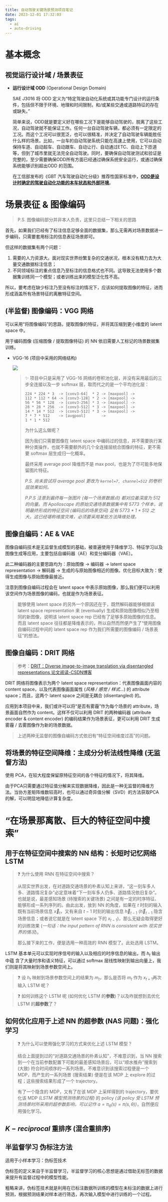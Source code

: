 ```yaml
---
title: 自动驾驶关键场景预测项目笔记
date: 2023-12-01 17:32:03
tags:
  - ai
  - auto-driving
---
```


# 基本概念

## 视觉运行设计域 / 场景表征

- **运行设计域 ODD** (Operational Design Domain)

  SAE J3016 将 ODD 定义为“特定驾驶自动化系统或其功能专门设计的运行条件，包括但不限于环境、地理和时间限制，和/或某些交通或道路特征的存在或缺失。”

  简单来说，ODD就是要定义好在哪些工况下是能够自动驾驶的，脱离了这些工况，自动驾驶就不能保证工作。任何一台自动驾驶车辆，都必须有一定限定的工况。而这个工况可以很宽泛，也可以很精准，并决定了自动驾驶车辆能胜任什么样的场景。比如，一台车的自动驾驶系统只能在高速上使用，它可以自动保持车道、自动超车、自动跟车、自动让行、自动通过ETC、自动上下匝道等，但到了城市里就无法完全自动驾驶。同时，要确保自动驾驶测试和验证是完整的，至少需要确保ODD所有方面已经通过确保系统安全运行，或通过确保系统能够识别超出ODD 的范围。

  在工信部发布的《GBT 汽车驾驶自动化分级》推荐性国家标准中，<u>**ODD是设计时确定的驾驶自动化功能的本车状态和外部环境**</u>。

<!-- 隐藏这一部分

## 深度学习中的分类评估指标

- 精确率

  模型预测对的正样本数占预测得到的所有正样本数的比例：
  $$
  \text{Precision} = \frac{TP}{TP + FP}
  $$

- 召回率

  模型预测正确的正样本数占数据集中所有正样本数的比例：
  $$
  \text{Recall} = \frac{TP}{TP + FN}
  $$

- F1-score

  精确率和召回率的调和平均数：
  $$
    F1 = 2 \times \frac{\text{Precision} \times \text{Recall}}{\text{Precision} + \text{Recall}}
  $$

- 准确率

  模型预测正确的样本数占数据集中所有样本的比例：

  $$
  \text{Accuracy} = \frac{TP + TN}{TP + FP + TN + FN}
  $$

-->

# 场景表征 & 图像编码

> P.S. 图像编码部分并非本人负责，这里只总结一下相关的思路

首先，如果我们已经有了标注信息足够全面的数据集，那么无需再对场景数据进一步编码，只需要套用标注的信息表征场景即可。

但这样的数据集有两个问题：

1. 需要的人力资源大。面对现实世界纷繁复杂的交通状况，根本没有精力去为大量交通数据标注信息；
2. 不同领域标注的重点信息乃至标注的信息格式也不同。这导致无法使用多个数据集训练同一个模型；或者训练出来的模型泛化性不高。

所以，要考虑在缺少标注乃至没有标注的情况下，应该如何提取图像的特征，进而形成涵盖所有场景特征的离散特征空间。

<!--

## 图像编码：卷积神经网络 CNN 及全连接层

- CNN 的组成：卷积层、池化层、全连接层

- ❓ 卷积层的作用？
  它使用卷积核（也称为过滤器）来提取输入数据中的特征，例如图像中的边缘、纹理等。卷积操作可以减少参数数量，进而提高网络的计算效率和泛化能力。

- ❓ 池化层的作用？
  池化层用于降低卷积层输出的空间分辨率，同时保留关键信息。常见的池化操作包括最大池化和平均池化。

- ❓全连接层的作用？
  全连接层位于 CNN 的顶部，通常用于分类任务。

- 全连接层：本质就是普通的线性层。与前一层的每一个神经元、后一层的每一个神经元都有连接。$y=W\cdot x$

  在实际使用中，全连接层可由卷积操作实现：对前层是全连接的全连接层~~可以转化为卷积核为 1x1 的卷积~~ (前一层是全连接层，说明前一层的结果本身就是一个 $1\times v$ 的向量。此时全连接层：) 只相当于再加一个线性层：$\mathbb{R}^{1\times v} \times \mathbb{R}^{v \times w} = \mathbb{R}^{1\times w}$)；而前层是卷积层的全连接层可以转化为卷积核为 $hwc$ 的全局卷积，$h, w, c$ 分别为前层卷积结果的高、宽和通道数 (也就是前一层卷积层结果张量的总的元素数)。

- 示例：
  ![](./img/auto-driving-thesis-reading/cnn_egs.png)

-->

## (半监督) 图像编码：VGG 网络

可以采用“将图像编码”的思路，提取图像的特征，并将其压缩到更小维度的 latent space 中。

用于编码图像 (压缩图像 / 提取图像特征) 的 NN 依旧需要人工标记的场景数据集训练。

- VGG-16 (项目中采用的网络结构)

  ![](./img/auto-driving-thesis-reading/vgg-structures.png)

  > ✨ 项目中只是采用了 VGG-16 网络的卷积池化层，并没有采用最后的三步全连接以及一步 softmax 层，取而代之的是一个平均池化层：
  >
  > ```
  > 224 * 224 * 3  -> [conv3-64]  * 2 -> [maxpool] ->
  > 112 * 112 * 64 -> [conv3-128] * 2 -> [maxpool] ->
  > 56 * 56 * 128  -> [conv3-256] * 3 -> [maxpool] ->
  > 28 * 28 * 256  -> [conv3-512] * 3 -> [maxpool] ->
  > 14 * 14 * 512  -> [conv3-512] * 3 -> [maxpool] ->
  > 7 * 7 * 512    -> [avgpool]       ->
  > 1 * 1 * 512
  > ```
  >
  > 为什么这么做呢？
  >
  > 因为我们只需要图像在 latent space 中编码过的信息，并不需要执行某种分类操作，也就不需要额外的几个全连接层统合图像的特征，更不需要 softmax 层生成归一化概率。
  >
  > 最终采用 average pool 降维而不是 max pool，也是为了尽可能多地保留图片特征。
  >
  > *P.S. 尚未尝试将 average pool 更改为 `kernel=7, channel=512` 的卷积层效果如何。*
  >
  > *P.P.S 注意到最终每一张图片 (每一个场景数据点) 都对应着深度为 512 的向量。而 Apolloscape 的原始交通场景数据集中有 5773 个样本，说明最终形成的特征空间 (编码后的场景空间) 足有 5773 \* 1 \* 512 之大。这已经堪称维度灾难，必须要采用某些方法降维处理。*

## 图像自编码：AE & VAE

图像自编码技术是无监督生成模型的基础，被普遍使用于降维学习、特征学习以及图像生成等应用，主要包括自编码器（AE）和变分编码器（VAE）。

此二种编码器的主要思路均为：原始图像 → 编码器 → latent space representation → 解码器 → 生成的与原始图像相近的图像。优化目标大致为：使得生成图像与原始图像最接近。

注意到图像自编码过程会在 latent space 中表示原始图像，那么我们便可以利用该空间作为场景图像的编码，也就是作为场景表征。

> 能够使用 latent space 的另外一个原因还在于，既然解码器能够根据该 latent space representation 来 (eventually) 生成和原始图像相似乃至相同的新图像，说明该 latent space rep 已经有了足够多原始图像的信息。而且 latent space 往往都是降维表示的，所以自然而然便产生了“使用图像自编码过程中间的 latent space rep 作为我们所需要的图像编码 / 场景表征”的想法。

## 图像自编码：DRIT 网络

> 参考：[DRIT：Diverse image-to-image translation via disentangled representations 论文阅读-CSDN博客](https://blog.csdn.net/john_bh/article/details/106604470)

DRIT 网络将图像表示为两个 latent space representation：代表图像画面内容的 content space，以及代表图像画面属性 (*风格 / 感觉 / 样式…*) 的 attribute space；而且，这两个 latent space 之间是无耦合 (disentangled) 的。

应用到本项目中来，我们或许可以将“是否有雾霾”作为每个场景的 attribute，场景画面自然作为 content。这样不仅可以利用 DRIT 的两种编码器 (attribute encoder & content encoder) 的编码结果作为场景表征，更可以利用 DRIT 生成雾霾 / 去雾图像作为新的场景数据。

> 上述两种无监督的图像自编码方式依旧有“特征空间维度过高”的问题。

## 将场景的特征空间降维：主成分分析法线性降维 (无监督方法)

<!-- 数学基础

### 特征值和特征向量

$$
\mathbf{A} \vec{v} = a \cdot \vec{v}
$$

一个向量左乘一个矩阵之后，和单纯用一个标量 scale 这个向量得到的结果向量一致。这样的 $a, \vec v$ 便是矩阵 $\mathbf{A}$​ 的一对特征值和特征向量。

> ❓ 那么对于张量呢？

### 协方差矩阵



### PCA 概念

[机器学习笔记（九）——数据降维：主成分分析法（PCA）_主成分分析法数据样本-CSDN博客](https://blog.csdn.net/weixin_43312354/article/details/105653308)

[PCA降维原理及其代码实现（附加 sklearn PCA用法参数详解）_头歌用python完成pca(data,k)函数,实现降维功能-CSDN博客](https://blog.csdn.net/kobeyu652453/article/details/107058229)

-->

使用 PCA，在较大程度保留原特征空间的各个特征的情况下，将其降维。

由于PCA只需要通过特征值分解来实现数据降维，因此是一种无监督的降维方法。当协方差矩阵维数较高时，也可以通过奇异值分解（SVD）的方法获取PCA的解，可以明显地降低计算复杂度。

# “在场景那离散、巨大的特征空间中搜索”

## 用于在特征空间中搜索的 NN 结构：长短时记忆网络 LSTM

<!--

> 参考：[长短时记忆网络(LSTM)(超详细 |附训练代码)_lstm代码-CSDN博客](https://blog.csdn.net/qq_73462282/article/details/132073333)

-->

> ❓ 为什么使用 RNN 在特征空间中搜索？
>
> 从现实世界出发，在对道路交通场景的朴素认知上来讲，“这一刻车多人多、道路情况复杂”必定意味着“下一刻车多人仍多、道路情况依旧复杂”。也就是说，最差感知场景 (待搜索的关键场景) 之间是有一定的时序特征、能够形成一系列序列的。由此出发，放到 NN 的角度，如果在 $t$ 时刻的输入既有当前场景信息 $\vec x_t$，又有来自 $t-1$ 时刻的输出信息 $\vec h_{t-1}$ ($\vec h_{t-1}$ 隐含场景信息；或者说它就是在 latent space 下的 $x_{t-1}$​)，那么无疑会取得更好的训练效果 (*一句话：the input pattern of RNN is consistent with 现实世界的情况*)。
>
> 那么接下来的工作，便是选用一种高效的 RNN 模型了。此处选用 LSTM。

LSTM 基本单元可以实现时序信号的输入以及相应的时序信息的输出，而 $h_t$ 输出中蕴 含了大量时序和语义特征，可以通过 softmax 层线性映射到输出向量上，我们则是将其映射到场景参数空间上。

> ❓ 设 $h_t$ 映射到场景参数空间上的结果为 $m_t$，那么是否将 $m_t$ 作为 $x_{t+1}$​ 再次输入 LSTM 呢？

> ❓ 如何训练这个 LSTM 呢 (如何优化 LSTM 的**参数**)？以及咋就想到去优化 LSTM 的**超参数**了？

## 如何优化应用于上述 NN 的超参数 (NAS 问题)：强化学习

> ❓ 为什么可以使用强化学习的方式来优化上述 LSTM 模型？
>
> 结合上面提到过的“对道路交通场景的朴素认知”，不难意识到，当 NN 搜索到一个在当前参数配置下可能的最差感知场景后，可以“顺水推舟”搜索到 (大致) 符合时间顺序的一系列场景。不难意识到该搜索过程便是一个 MDP，而产生的一系列场景 (搜索结果) 便是在该 MDP 上 explore 的过程；这些搜索结果形成了一个 trajectory。
>
> 有了一个隐含的 MDP，又有了在该 MDP 上采样得到的 trajectory，要优化该 MDP *(LSTM 模型预测场景的过程)* 的 policy *(该 policy 受 LSTM 预测场景时所采用的超参数影响，可以记作 $a = \pi_\theta (s) = \pi (s, \theta)$)*，自然便应用强化学习。



## $K-reciprocal$ 重排序 (混合重排序)

## 半监督学习 伪标注方法

适用于小样本学习：伪标签技术

伪标签的定义来自于半监督学习，半监督学习的核心思想是通过借助无标签的数据来提升有监督过程中的模型性能。

粗略来讲，伪标签技术就是利用在已标注数据所训练的模型在未标注的数据上进行预测，根据预测结果对样本进行筛选，再次输入模型中进行训练的一个过程。
